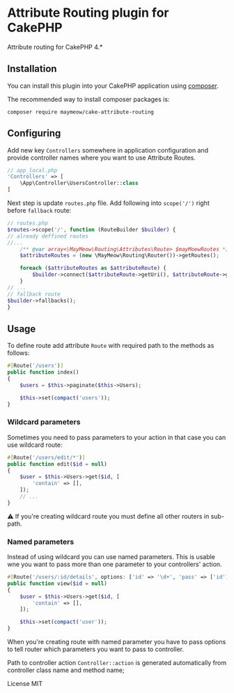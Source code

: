 # Attribute Routing plugin for CakePHP

Attribute routing for CakePHP 4.*

## Installation

You can install this plugin into your CakePHP application using [composer](https://getcomposer.org).

The recommended way to install composer packages is:

```
composer require maymeow/cake-attribute-routing
```
## Configuring

Add new key `Controllers` somewhere in application configuration and provide
controller names where you want to use Attribute Routes.

```php
// app_local.php
'Controllers' => [
    \App\Controller\UsersController::class
]
```

Next step is update `routes.php` file. Add following into `scope('/')` right before
`fallback` route:

```php
// routes.php
$routes->scope('/', function (RouteBuilder $builder) {
// already deffined routes
//...
    /** @var array<\MayMeow\Routing\Attributes\Route> $mayMoewRoutes */
    $attributeRoutes = (new \MayMeow\Routing\Router())->getRoutes();

    foreach ($attributeRoutes as $attributeRoute) {
        $builder->connect($attributeRoute->getUri(), $attributeRoute->getAction());
    }
// ...
// fallback route
$builder->fallbacks();
}
```
## Usage

To define route add attribute `Route` with required path to the methods as follows:

```php
#[Route('/users')]
public function index()
{
    $users = $this->paginate($this->Users);

    $this->set(compact('users'));
}
```
### Wildcard parameters

Sometimes you need to pass parameters to your action in that case you can use wildcard route:

```php
#[Route('/users/edit/*')]
public function edit($id = null)
{
    $user = $this->Users->get($id, [
        'contain' => [],
    ]);
    // ...
}
```

:warning: If you're creating wildcard route you must define all other routers in sub-path.

### Named parameters

Instead of using wildcard you can use named parameters. This is usable wne you want to pass more than one
parameter to your controllers' action.

```php
#[Route('/users/:id/details', options: ['id' => '\d+', 'pass' => ['id']])]
public function view($id = null)
{
    $user = $this->Users->get($id, [
        'contain' => [],
    ]);

    $this->set(compact('user'));
}
```

When you're creating route with named parameter you have to pass options to tell router which parameters
you want to pass to controller.

Path to controller action `Controller::action` is generated automatically from
controller class name and method name;

License MIT
